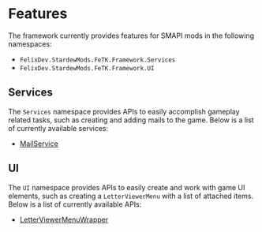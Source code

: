 # Features

The framework currently provides features for SMAPI mods in the following namespaces: 
* `FelixDev.StardewMods.FeTK.Framework.Services`
* `FelixDev.StardewMods.FeTK.Framework.UI`

## Services
The `Services` namespace provides APIs to easily accomplish gameplay related tasks, such as creating and adding mails to the game. Below is a list of currently available services:

* [MailService](https://github.com/Felix-Dev/StardewMods/tree/dev-FeTK/FeTK/Framework/Services/MailService)

## UI
The `UI` namespace provides APIs to easily create and work with game UI elements, such as creating a `LetterViewerMenu` with a list of attached items. Below is a list of currently available APIs:

* [LetterViewerMenuWrapper](https://github.com/Felix-Dev/StardewMods/blob/dev-FeTK/FeTK/Framework/UI/Menus/LetterViewerMenu/LetterViewerMenuWrapper.cs)
